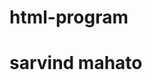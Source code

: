 # html-program
<html>
  <head>
    <title>welcome</title>
  </head>
  <body>
    <h1>sarvind mahato</h1>
  </body>
</html>
